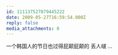 ```yaml
---
id: 111137527879445222
date: 2009-05-27T16:59:54.000Z
reply: false
media_attachments: 0
---
```


一个韩国人的节日也过得屁颠屁颠的 丢人啵 ...

